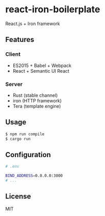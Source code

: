 # react-iron-boilerplate
React.js + Iron framework

## Features

### Client
* ES2015 + Babel + Webpack
* React + Semantic UI React

### Server
* Rust (stable channel)
* iron (HTTP framework)
* Tera (template engine)

## Usage
```sh
$ npm run compile
$ cargo run
```

## Configuration

```sh
# .env

BIND_ADDRESS=0.0.0.0:3000
# ...
```

## License
MIT
